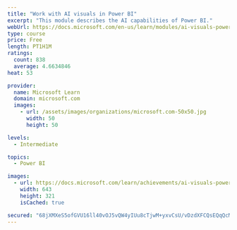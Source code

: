 ```yaml
---
title: "Work with AI visuals in Power BI"
excerpt: "This module describes the AI capabilities of Power BI."
webUrl: https://docs.microsoft.com/en-us/learn/modules/ai-visuals-power-bi/
type: course
price: Free
length: PT1H1M
ratings:
  count: 838
  average: 4.6634846
heat: 53

provider:
  name: Microsoft Learn
  domain: microsoft.com
  images:
    - url: /assets/images/organizations/microsoft.com-50x50.jpg
      width: 50
      height: 50

levels:
  - Intermediate

topics:
  - Power BI

images:
  - url: https://docs.microsoft.com/learn/achievements/ai-visuals-power-bi-social.png
    width: 643
    height: 321
    isCached: true

secured: "68jXMXeS5ofGVU16ll40vOJ5vQW4yIUu8cTjwM+yxvCsU/vDzdXFCQsEQqQcMjIPp0riOm4Ym53WKSO5188GTLoJ7xbiT6uYiHQ9bOCv7xhlcmOlDG0SjW0fuYXJO/3K45brt5JamTQTCM7G//DWLJ2e3qtlBqBPAV6VzGzUnIHZGAmOe9j+1j+kZOGNUFzWmnOOrA7+p0vC98z6qkUXX7I+UkuwTCN/XAqEGIl/0F3dikQwyk86eUFxhI/WcfuKndiy8CWgN5rSoXrIA0pX77JlLMWQh0CKVldfrp+1Ea4aXgMZ4+GPfhFJqZ7vIobgXtImGmuiOm5LtDK5PK2mOhY12Oim7b1VNgRGuyUnHvRKtqwFlJW7R/GSOzkPGYCADEb4m0oTcf9oUVqPDb4nYKHDCp8hvGbr9QhrEtNu7s4=;bRKP2eGrhchDVTNXG62UOw=="
---
```



